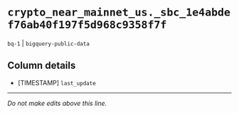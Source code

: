 # `crypto_near_mainnet_us._sbc_1e4abdef76ab40f197f5d968c9358f7f`
`bq-1` | `bigquery-public-data`

## Column details
* [TIMESTAMP] `last_update`

-------------------------------------------------------------------------------
*Do not make edits above this line.*
